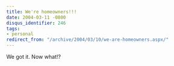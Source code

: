 ```yaml
---
title: We're homeowners!!!
date: 2004-03-11 -0800
disqus_identifier: 246
tags:
- personal
redirect_from: "/archive/2004/03/10/we-are-homeowners.aspx/"
---
```


We got it. Now what!?

